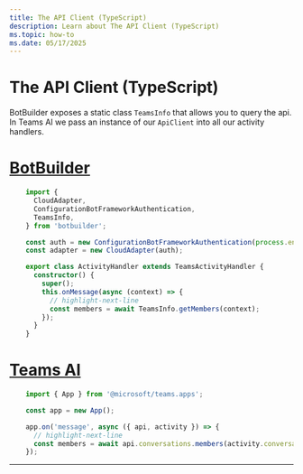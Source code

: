 ```yaml
---
title: The API Client (TypeScript)
description: Learn about The API Client (TypeScript)
ms.topic: how-to
ms.date: 05/17/2025
---
```

# The API Client (TypeScript)

BotBuilder exposes a static class `TeamsInfo` that allows you to query the api. In Teams AI
we pass an instance of our `ApiClient` into all our activity handlers.


# [BotBuilder](#tab/botbuilder)
```typescript showLineNumbers
    import {
      CloudAdapter,
      ConfigurationBotFrameworkAuthentication,
      TeamsInfo,
    } from 'botbuilder';

    const auth = new ConfigurationBotFrameworkAuthentication(process.env);
    const adapter = new CloudAdapter(auth);

    export class ActivityHandler extends TeamsActivityHandler {
      constructor() {
        super();
        this.onMessage(async (context) => {
          // highlight-next-line
          const members = await TeamsInfo.getMembers(context);
        });
      }
    }
```
  
# [Teams AI](#tab/teamsai)
```typescript showLineNumbers
    import { App } from '@microsoft/teams.apps';

    const app = new App();

    app.on('message', async ({ api, activity }) => {
      // highlight-next-line
      const members = await api.conversations.members(activity.conversation.id).get();
    });
```
---